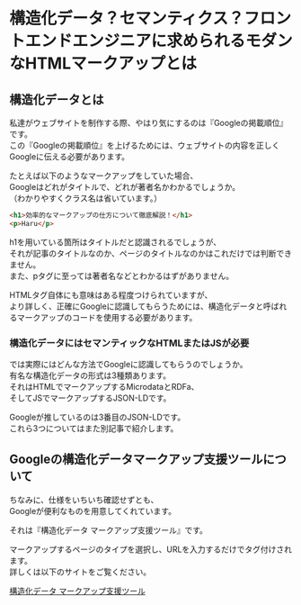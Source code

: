 # 構造化データ？セマンティクス？フロントエンドエンジニアに求められるモダンなHTMLマークアップとは  

## 構造化データとは  
私達がウェブサイトを制作する際、やはり気にするのは『Googleの掲載順位』です。  
この『Googleの掲載順位』を上げるためには、ウェブサイトの内容を正しくGoogleに伝える必要があります。  

たとえば以下のようなマークアップをしていた場合、  
Googleはどれがタイトルで、どれが著者名かわかるでしょうか。  
（わかりやすくクラス名は省いています。）  

``` html
<h1>効率的なマークアップの仕方について徹底解説！</h1>
<p>Haru</p>
```

h1を用いている箇所はタイトルだと認識されるでしょうが、  
それが記事のタイトルなのか、ページのタイトルなのかはこれだけでは判断できません。  
また、pタグに至っては著者名などとわかるはずがありません。  

HTMLタグ自体にも意味はある程度つけられていますが、  
より詳しく、正確にGoogleに認識してもらうためには、構造化データと呼ばれるマークアップのコードを使用する必要があります。  

<!-- ### セマンティックWEB   -->
### 構造化データにはセマンティックなHTMLまたはJSが必要  
では実際にはどんな方法でGoogleに認識してもらうのでしょうか。  
有名な構造化データの形式は3種類あります。  
それはHTMLでマークアップするMicrodataとRDFa、  
そしてJSでマークアップするJSON-LDです。  

Googleが推しているのは3番目のJSON-LDです。  
これら3つについてはまた別記事で紹介します。  

## Googleの構造化データマークアップ支援ツールについて  
ちなみに、仕様をいちいち確認せずとも、  
Googleが便利なものを用意してくれています。  

それは『構造化データ マークアップ支援ツール』です。  

マークアップするページのタイプを選択し、URLを入力するだけでタグ付けされます。  
詳しくは以下のサイトをご覧ください。  

[構造化データ マークアップ支援ツール](https://support.google.com/webmasters/answer/3069489?hl=ja)  